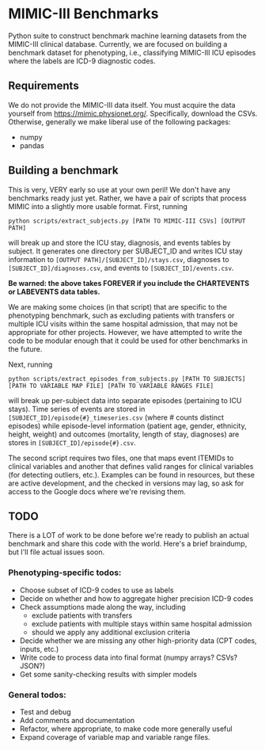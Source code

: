 MIMIC-III Benchmarks
=========================

Python suite to construct benchmark machine learning datasets from the MIMIC-III clinical database. Currently, we are focused on building a benchmark dataset for phenotyping, i.e., classifying MIMIC-III ICU episodes where the labels are ICD-9 diagnostic codes.

## Requirements

We do not provide the MIMIC-III data itself. You must acquire the data yourself from https://mimic.physionet.org/. Specifically, download the CSVs. Otherwise, generally we make liberal use of the following packages:

- numpy
- pandas

## Building a benchmark

This is very, VERY early so use at your own peril! We don't have any benchmarks ready just yet. Rather, we have a pair of scripts that process MIMIC into a slightly more usable format. First, running

```python scripts/extract_subjects.py [PATH TO MIMIC-III CSVs] [OUTPUT PATH]```

will break up and store the ICU stay, diagnosis, and events tables by subject. It generates one directory per SUBJECT_ID and writes ICU stay information to ```[OUTPUT PATH]/[SUBJECT_ID]/stays.csv```, diagnoses to ```[SUBJECT_ID]/diagnoses.csv```, and events to  ```[SUBJECT_ID]/events.csv```.

**Be warned: the above takes FOREVER if you include the CHARTEVENTS or LABEVENTS data tables.**

We are making some choices (in that script) that are specific to the phenotyping benchmark, such as excluding patients with transfers or multiple ICU visits within the same hospital admission, that may not be appropriate for other projects. However, we have attempted to write the code to be modular enough that it could be used for other benchmarks in the future.

Next, running

```python scripts/extract_episodes_from_subjects.py [PATH TO SUBJECTS] [PATH TO VARIABLE MAP FILE] [PATH TO VARIABLE RANGES FILE]```

will break up per-subject data into separate episodes (pertaining to ICU stays). Time series of events are stored in ```[SUBJECT_ID]/episode{#}_timeseries.csv``` (where # counts distinct episodes) while episode-level information (patient age, gender, ethnicity, height, weight) and outcomes (mortality, length of stay, diagnoses) are stores in ```[SUBJECT_ID]/episode{#}.csv```.

The second script requires two files, one that maps event ITEMIDs to clinical variables and another that defines valid ranges for clinical variables (for detecting outliers, etc.). Examples can be found in resources, but these are active development, and the checked in versions may lag, so ask for access to the Google docs where we're revising them.

## TODO

There is a LOT of work to be done before we're ready to publish an actual benchmark and share this code with the world. Here's a brief braindump, but I'll file actual issues soon.

### Phenotyping-specific todos:

- Choose subset of ICD-9 codes to use as labels
- Decide on whether and how to aggregate higher precision ICD-9 codes
- Check assumptions made along the way, including
  - exclude patients with transfers
  - exclude patients with multiple stays within same hospital admission
  - should we apply any additional exclusion criteria
- Decide whether we are missing any other high-priority data (CPT codes, inputs, etc.)
- Write code to process data into final format (numpy arrays? CSVs? JSON?)
- Get some sanity-checking results with simpler models

### General todos:

- Test and debug
- Add comments and documentation
- Refactor, where appropriate, to make code more generally useful
- Expand coverage of variable map and variable range files.
